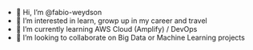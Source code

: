 - 👋 Hi, I’m @fabio-weydson
- 👀 I’m interested in learn, growp up in my career and travel
- 🌱 I’m currently learning AWS Cloud (Amplify) / DevOps
- 💞️ I’m looking to collaborate on Big Data or Machine Learning projects

